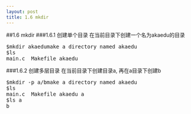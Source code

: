 ```yaml
---
layout: post
title: 1.6 mkdir
---
```

##1.6 mkdir
###1.6.1 创建单个目录
在当前目录下创建一个名为akaedu的目录<br>
<pre class='terminal bootcamp'>
<span class='codeline'>$mkdir akaedu<span>make a directory named akaedu </span></span>
<span class='codeline'>$ls</span>
<span class='bash-output'>main.c  Makefile akaedu</span>
</pre>
###1.6.2 创建多层目录
在当前目录下创建目录a, 再在a目录下创建b<br>
<pre class='terminal bootcamp'>
<span class='codeline'>$mkdir -p a/b<span>make a directory named akaedu </span></span>
<span class='codeline'>$ls</span>
<span class='bash-output'>main.c  Makefile akaedu a</span>
<span class='codeline'>$ls a</span>
<span class='bash-output'>b</span>
</pre>
